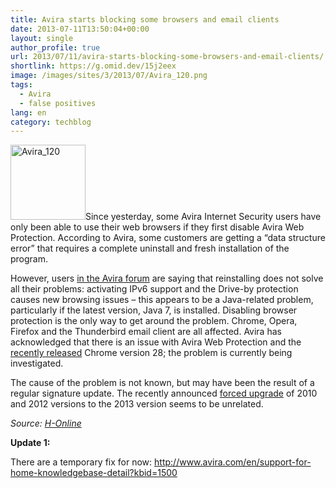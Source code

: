 ```yaml
---
title: Avira starts blocking some browsers and email clients
date: 2013-07-11T13:50:04+00:00
layout: single
author_profile: true
url: 2013/07/11/avira-starts-blocking-some-browsers-and-email-clients/
shortlink: https://g.omid.dev/15j2eex
image: /images/sites/3/2013/07/Avira_120.png
tags:
  - Avira
  - false positives
lang: en
category: techblog
---
```

[<img class="alignright size-full wp-image-6694" alt="Avira_120" src="/images/2013/07/Avira_120.png" width="120" height="120" />](/images/2013/07/Avira_120.png)Since yesterday, some Avira Internet Security users have only been able to use their web browsers if they first disable Avira Web Protection. According to Avira, some customers are getting a &#8220;data structure error&#8221; that requires a complete uninstall and fresh installation of the program.

However, users <a href="http://forum.avira.com/wbb/index.php?page=Thread&threadID=154594" target="_blank" rel="external">in the Avira forum</a> are saying that reinstalling does not solve all their problems: activating IPv6 support and the Drive-by protection causes new browsing issues – this appears to be a Java-related problem, particularly if the latest version, Java 7, is installed. Disabling browser protection is the only way to get around the problem. Chrome, Opera, Firefox and the Thunderbird email client are all affected. Avira has acknowledged that there is an issue with Avira Web Protection and the <a title="Chrome 28 with new Blink engine and Rich Notifications – 10 July 2013, 15:34" href="/2013/07/10/chrome-28-with-new-blink-engine-and-rich-notifications/" target="_blank">recently released</a> Chrome version 28; the problem is currently being investigated.

The cause of the problem is not known, but may have been the result of a regular signature update. The recently announced <a href="http://forum.avira.com/wbb/index.php?page=Thread&threadID=154511" target="_blank" rel="external">forced upgrade</a> of 2010 and 2012 versions to the 2013 version seems to be unrelated.

_Source: <a href="http://h-online.com/-1915831" target="_blank">H-Online</a>_

**Update 1:** 

There are a temporary fix for now: <a href="http://www.avira.com/en/support-for-home-knowledgebase-detail?kbid=1500" target="_blank">http://www.avira.com/en/support-for-home-knowledgebase-detail?kbid=1500</a>